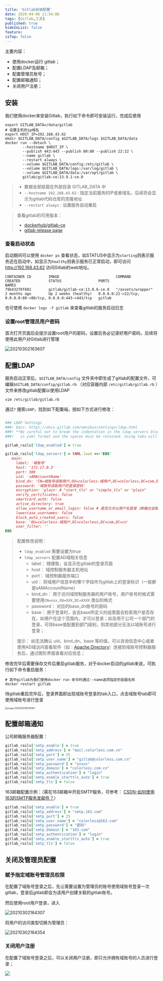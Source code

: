 ```yaml
---
title: 'Gitlab安装配置'
date: 2020-04-06 11:54:06
tags: [Gitlab,工具]
published: true
hideInList: false
feature: 
isTop: false
---
```

主要内容：
*  使用docker运行 gitlab；
*  配置LDAP及邮箱；
*  配置管理员账号；
*  配置邮箱通知；
*  关闭用户注册；
<!-- more -->

## 安装

我们使用docker来安装Gitlab，执行如下命令即可安装运行，完成后使用

```shell
export GITLAB_DATA=/data/gitlab
# 设置主机的ip域名
export HOST_IP=192.168.43.62
mkdir $GITLAB_DATA/config $GITLAB_DATA/logs $GITLAB_DATA/data
docker run --detach \
        --hostname $HOST_IP \
        --publish 443:443 --publish 80:80 --publish 22:22 \
        --name gitlab \
        --restart always \
        --volume $GITLAB_DATA/config:/etc/gitlab \
        --volume $GITLAB_DATA/logs:/var/log/gitlab \
        --volume $GITLAB_DATA/data:/var/opt/gitlab \
        gitlab/gitlab-ce:13.9.1-ce.0
```

> * 数据全部挂载在外部目录 GITLAB_DATA 中
> * `--hostname 192.168.43.62` : 指定当前服务的IP或者域名，后续将会显示为gitlab代码仓库的克隆地址
> * `--restart always` : 设置服务自动重启

> 查看gitlab的可用版本： 
>
> * [dockerhub/gitlab-ce](dockerhub/gitlab-ce)
> * [gitlab release page](https://about.gitlab.com/releases/categories/releases/)

### **查看启动状态**

启动期间可以使用 `docker ps` 查看状态，如STATUS中显示为`starting`则表示服务还在启动中，如显示为`healthy`则表示服务已正常启动，即可访问 http://192.168.43.62 访问Gitlab的web地址。

```shell
CONTAINER ID        IMAGE                          COMMAND             CREATED             STATUS                 PORTS                                                          NAMES
79b432f0f601        gitlab/gitlab-ce:13.0.6-ce.0   "/assets/wrapper"   2 months ago        Up 2 weeks (healthy)   0.0.0.0:22->22/tcp, 0.0.0.0:80->80/tcp, 0.0.0.0:443->443/tcp   gitlab
```

也可使用 `docker logs -f gitlab` 来查看gitlab的服务启动日志

### 设置root管理员用户密码

首次打开页面后会提示设置root用户的密码，设置后务必记录好用户密码，后续将使用此用户对Gitlab进行管理

![20210302163607](https://s2.loli.net/2022/05/26/XsnoPBt1K5bZHap.png)

## 配置LDAP

服务启动正常后，`$GITLAB_DATA/config` 文件夹中即生成了gitlab的配置文件，可编辑`$GITLAB_DATA/config/gitlab.rb` （对应容器内部 `/etc/gitlab/gitlab.rb` ）文件来修改gitlab配置以使用LDAP

```shell
vim /etc/gitlab/gitlab.rb
```

通过`?` 搜索`LDAP`，找到如下配置端，按如下方式进行修改：

```ruby

### LDAP Settings
###! Docs: https://docs.gitlab.com/omnibus/settings/ldap.html
###! **Be careful not to break the indentation in the ldap_servers block. It is
###!   in yaml format and the spaces must be retained. Using tabs will not work.**

gitlab_rails['ldap_enabled'] = true

gitlab_rails['ldap_servers'] = YAML.load <<-'EOS'
   main:
     label: '域账号'
     host: '172.17.0.3'
     port: 389
     uid: 'sAMAccountName'
     bind_dn: 'CN=域账号读取用户,OU=colorless-域用户,DC=colorless,DC=com,DC=cn'
     password: '域账号读取用户的登录密码'
     encryption: 'plain' # "start_tls" or "simple_tls" or "plain"
     verify_certificates: false
     smartcard_auth: false
     active_directory: true
     allow_username_or_email_login: false # 是否允许以用户名登录（邮箱也会取用户名来严重）
     lowercase_usernames: false
     block_auto_created_users: false
     base: 'OU=colorless-域用户,DC=colorless,DC=com,DC=cn'
     user_filter: ''
EOS

```

> 配置修改说明：
>
> * `ldap_enabled` 需要设置为true
> * `ldap_servers` 配置AD域相关信息
>   * label： 随便取，会显示在gitlab的登录页面
>   * host： 域控制服务器主机地址
>   * port： 域控制器服务端口
>   * uid：  将域用户信息中的哪个字段作为gitlab上的登录标识（一般都是sAMAccountName）
>   * bind_dn： 用于访问域控制服务器的用户账号，用户账号的格式需要使用`CN=xxx,OU=XXX,DC=XXXX` 类似的格式
>   * password： 对应的base_dn账号的密码
>   * base： 用于登录时，会去base所定义的组里面去检索用户是否存在，如用户在这个范围内，才可以登录；如及用于公司一个部门的登录，可将base值配置到部门级别，则其他部分无法以域账号进行登录；
>
> 提示： 如无法确认 uid，bind_dn，base 等的值，可以咨询信息中心或者使用AD域访问查看软件（如：[Apache Directory](http://directory.apache.org/)）连接到域账号控制器服务后，通过图形界面查看对应信息；

修改完毕后需要保存文件后重启gitlab服务，对于docker启动的gitlab来说，可执行如下命令重启服务：

```shell
# 其中gitlab为我们使用docker run 命令时通过--name选项指定的容器名称
docker restart gitlab 
```

待gitlab重启完毕后，登录界面即出现域账号登录的tab入口，点击域账号tab即可使用域账号进行登录

<img src="https://gitee.com/hanlyjiang/image-repo/raw/master/imgs/20210302161215.png" alt="image-20210302161215567" style="zoom:50%;" />

## 配置邮箱通知

公司邮箱服务器配置：

```ruby
gitlab_rails['smtp_enable'] = true
gitlab_rails['smtp_address'] = "mail.colorless.com.cn"
gitlab_rails['smtp_port'] = 25
gitlab_rails['smtp_user_name'] = "gitlab@colorless.com.cn"
gitlab_rails['smtp_password'] = "xxxxx"
gitlab_rails['smtp_domain'] = "colorless.com.cn"
gitlab_rails['smtp_authentication'] = "login"
gitlab_rails['smtp_enable_starttls_auto'] = true
gitlab_rails['smtp_tls'] = false
```

163邮箱配置示例：（需在163邮箱中开启SMTP服务，可参考： [CSDN-如何使用163的SMTP服务发邮件？](https://blog.csdn.net/liuyuinsdu/article/details/113878840)）

```ruby
gitlab_rails['smtp_enable'] = true
gitlab_rails['smtp_address'] = "smtp.163.com"
gitlab_rails['smtp_port'] = 25
gitlab_rails['smtp_user_name'] = "colorless@163.com"
gitlab_rails['smtp_password'] = "密码"
gitlab_rails['smtp_domain'] = "163.com"
gitlab_rails['smtp_authentication'] = "login"
gitlab_rails['smtp_enable_starttls_auto'] = true
gitlab_rails['smtp_tls'] = false
```



## 关闭及管理员配置

### 赋予指定域账号管理员权限

在配置了域账号登录之后，先让需要设置为管理员的账号使用域账号登录一次gitlab，登录后gitlab即会为该用户创建关联的gitlab账号。

然后使用root用户登录，进入

![20210302164307](https://s2.loli.net/2022/05/26/2z9MUSVjFntBpK1.png)

将用户的访问类型切换为管理员：

![20210302164354](https://s2.loli.net/2022/05/26/VXq4AE2lKjd1PLn.png)

### 关闭用户注册

在配置了域账号登录之后，可以关闭用户注册，即只允许拥有域账号的人员进行登录；

![](https://s2.loli.net/2022/05/26/VXq4AE2lKjd1PLn.png)

